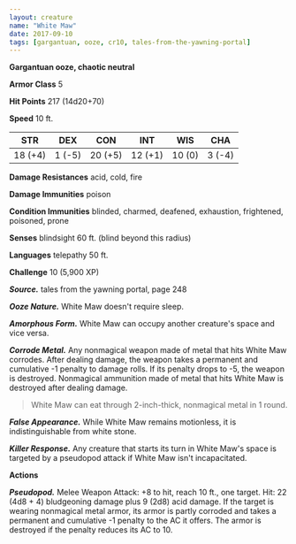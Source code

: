 ```yaml
---
layout: creature
name: "White Maw"
date: 2017-09-10
tags: [gargantuan, ooze, cr10, tales-from-the-yawning-portal]
---
```


**Gargantuan ooze, chaotic neutral**

**Armor Class** 5


**Hit Points** 217 (14d20+70)

**Speed** 10 ft.

|   STR   |   DEX   |   CON   |   INT   |   WIS   |   CHA   |
|:-----:|:-----:|:-----:|:-----:|:-----:|:-----:|
| 18 (+4) | 1 (-5) | 20 (+5) | 12 (+1) | 10 (0) | 3 (-4) |

**Damage Resistances** acid, cold, fire

**Damage Immunities** poison

**Condition Immunities** blinded, charmed, deafened, exhaustion, frightened, poisoned, prone

**Senses** blindsight 60 ft. (blind beyond this radius)

**Languages** telepathy 50 ft.

**Challenge** 10 (5,900 XP)

***Source.*** tales from the yawning portal,  page 248

***Ooze Nature.*** White Maw doesn't require sleep.

***Amorphous Form.*** White Maw can occupy another creature's space and vice versa.

***Corrode Metal.*** Any nonmagical weapon made of metal that hits White Maw corrodes. After dealing damage, the weapon takes a permanent and cumulative -1 penalty to damage rolls. If its penalty drops to -5, the weapon is destroyed. Nonmagical ammunition made of metal that hits White Maw is destroyed after dealing damage.

>White Maw can eat through 2-inch-thick, nonmagical metal in 1 round.

***False Appearance.*** While White Maw remains motionless, it is indistinguishable from white stone.

***Killer Response.*** Any creature that starts its turn in White Maw's space is targeted by a pseudopod attack if White Maw isn't incapacitated.

**Actions**

***Pseudopod.*** Melee Weapon Attack: +8 to hit, reach 10 ft., one target. Hit: 22 (4d8 + 4) bludgeoning damage plus 9 (2d8) acid damage. If the target is wearing nonmagical metal armor, its armor is partly corroded and takes a permanent and cumulative -1 penalty to the AC it offers. The armor is destroyed if the penalty reduces its AC to 10.

